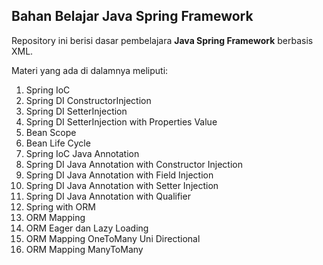 ## Bahan Belajar Java Spring Framework


Repository ini berisi dasar pembelajara **Java Spring Framework** berbasis XML.

Materi yang ada di dalamnya meliputi:
1. Spring IoC
2. Spring DI ConstructorInjection
3. Spring DI SetterInjection
4. Spring DI SetterInjection with Properties Value
5. Bean Scope
6. Bean Life Cycle
7. Spring IoC Java Annotation
8. Spring DI Java Annotation with Constructor Injection
9. Spring DI Java Annotation with Field Injection
10. Spring DI Java Annotation with Setter Injection
11. Spring DI Java Annotation with Qualifier
12. Spring with ORM
13. ORM Mapping
14. ORM Eager dan Lazy Loading
15. ORM Mapping OneToMany Uni Directional
16. ORM Mapping ManyToMany
